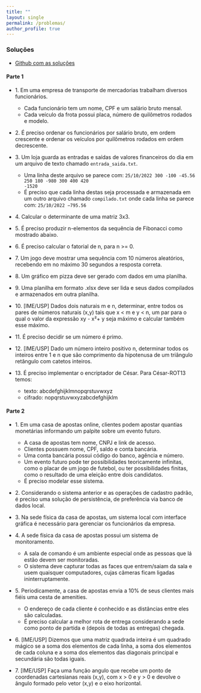 ```yaml
---
title: ""
layout: single
permalink: /problemas/
author_profile: true
---
```

<link rel="stylesheet" href="{{ '/assets/css/custom.css' | relative_url }}">

### Soluções

 - <span class="education-title">[Github com as soluções](https://github.com/josedihego/selecao_problemas_resolvidos)</span> 

#### Parte 1

- <span class="education-title">1. Em uma empresa de transporte de mercadorias trabalham diversos funcionários.</span>
  - <span class="general-title-medium">Cada funcionário tem um nome, CPF e um salário bruto mensal.</span>
  - <span class="general-title-medium">Cada veículo da frota possui placa, número de quilômetros rodados e modelo.</span>
  
- <span class="education-title">2. É preciso ordenar os funcionários por salário bruto, em ordem crescente e ordenar os veículos por quilômetros rodados em ordem decrescente.</span>

- <span class="education-title">3. Um loja guarda as entradas e saídas de valores financeiros do dia em um arquivo de texto chamado <code>entrada_saida.txt</code>.</span>
  - <span class="general-title-medium">Uma linha deste arquivo se parece com:</span> <code>25/10/2022 300 -100 -45.56 250 180 -980 300 400 420 -1520</code>
  - <span class="general-title-medium">É preciso que cada linha destas seja processada e armazenada em um outro arquivo chamado <code>compilado.txt</code> onde cada linha se parece com:</span> <code>25/10/2022 −795.56</code>

- <span class="education-title">4. Calcular o determinante de uma matriz 3x3.</span>

- <span class="education-title">5. É preciso produzir n-elementos da sequência de Fibonacci como mostrado abaixo.</span>

- <span class="education-title">6. É preciso calcular o fatorial de n, para n >= 0.</span>

- <span class="education-title">7. Um jogo deve mostrar uma sequência com 10 números aleatórios, recebendo em no máximo 30 segundos a resposta correta.</span>

- <span class="education-title">8. Um gráfico em pizza deve ser gerado com dados em uma planilha.</span>

- <span class="education-title">9. Uma planilha em formato .xlsx deve ser lida e seus dados compilados e armazenados em outra planilha.</span>

- <span class="education-title">10. [IME/USP] Dados dois naturais m e n, determinar, entre todos os pares de números naturais (x,y) tais que x < m e y < n, um par para o qual o valor da expressão xy - x²+ y seja máximo e calcular também esse máximo.</span>

- <span class="education-title">11. É preciso decidir se um número é primo.</span>

- <span class="education-title">12. [IME/USP] Dado um número inteiro positivo n, determinar todos os inteiros entre 1 e n que são comprimento da hipotenusa de um triângulo retângulo com catetos inteiros.</span>

- <span class="education-title">13. É preciso implementar o encriptador de César. Para César-ROT13 temos:</span>
  - <span class="general-title-medium">texto: abcdefghijklmnopqrstuvwxyz</span>
  - <span class="general-title-medium">cifrado: nopqrstuvwxyzabcdefghijklm</span>

#### Parte 2
- <span class="education-title">1. Em uma casa de apostas online, clientes podem apostar quantias monetárias informando um palpite sobre um evento futuro.</span>
  - <span class="general-title-medium">A casa de apostas tem nome, CNPJ e link de acesso.</span>
  - <span class="general-title-medium">Clientes possuem nome, CPF, saldo e conta bancária.</span>
  - <span class="general-title-medium">Uma conta bancária possui código do banco, agência e número.</span>
  - <span class="general-title-medium">Um evento futuro pode ter possibilidades teoricamente infinitas, como o placar de um jogo de futebol, ou ter possibilidades finitas, como o resultado de uma eleição entre dois candidatos.</span>
  - <span class="general-title-medium">É preciso modelar esse sistema.</span>

- <span class="education-title">2. Considerando o sistema anterior e as operações de cadastro padrão, é preciso uma solução de persistência, de preferência via banco de dados local.</span>

- <span class="education-title">3. Na sede física da casa de apostas, um sistema local com interface gráfica é necessário para gerenciar os funcionários da empresa.</span>

- <span class="education-title">4. A sede física da casa de apostas possui um sistema de monitoramento.</span>
  - <span class="general-title-medium">A sala de comando é um ambiente especial onde as pessoas que lá estão devem ser monitoradas.</span>
  - <span class="general-title-medium">O sistema deve capturar todas as faces que entrem/saiam da sala e usem quaisquer computadores, cujas câmeras ficam ligadas ininterruptamente.</span>

- <span class="education-title">5. Periodicamente, a casa de apostas envia a 10% de seus clientes mais fiéis uma cesta de amenities.</span>
  - <span class="general-title-medium">O endereço de cada cliente é conhecido e as distâncias entre eles são calculadas.</span>
  - <span class="general-title-medium">É preciso calcular a melhor rota de entrega considerando a sede como ponto de partida e (depois de todas as entregas) chegada.</span>

- <span class="education-title">6. [IME/USP] Dizemos que uma matriz quadrada inteira é um quadrado mágico se a soma dos elementos de cada linha, a soma dos elementos de cada coluna e a soma dos elementos das diagonais principal e secundária são todas iguais.</span>

- <span class="education-title">7. [IME/USP] Faça uma função angulo que recebe um ponto de coordenadas cartesianas reais (x,y), com x > 0 e y > 0 e devolve o ângulo formado pelo vetor (x,y) e o eixo horizontal.</span>
